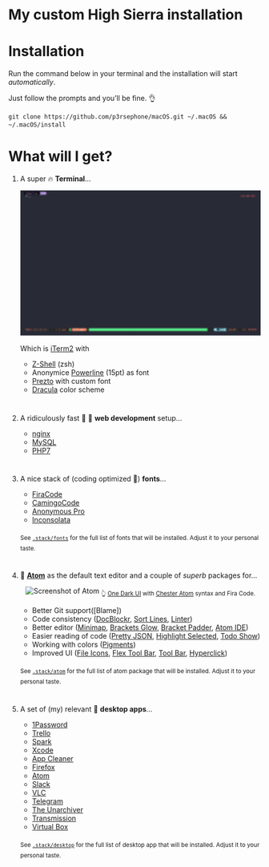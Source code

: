 # My custom High Sierra installation

# Installation

Run the command below in your terminal and the installation will start *automatically*.

Just follow the prompts and you’ll be fine. 👌

```shell
git clone https://github.com/p3rsephone/macOS.git ~/.macOS && ~/.macOS/install
```

# What will I get?

1. A super 🔥 **Terminal**…

    ![iTerm2 Screenshot](/ScreenShots/terminal.png)  

    Which is [iTerm2] with

    - [Z-Shell] \(zsh)
    - Anonymice [Powerline] \(15pt) as font
    - [Prezto] with custom font
    - [Dracula] color scheme

#  

2. A ridiculously fast 🚓 💨 **web development** setup…

    - [nginx]
    - [MySQL]
    - [PHP7]

#  

3. A nice stack of (coding optimized 👀) **fonts**…

    - [FiraCode]
    - [CamingoCode]
    - [Anonymous Pro]
    - [Inconsolata]

    <sub>See [`.stack/fonts`](.stack/fonts) for the full list of fonts that will be installed. Adjust it to your personal taste.</sub>

#  

4. 💪 **[Atom]** as the default text editor and a couple of *superb* packages for…

    <p align="center">
        <img src="https://mzdr.github.io/macos/atom.jpg" alt="Screenshot of Atom">
        <sub>👆 <a href="https://atom.io/themes/one-dark-ui">One Dark UI</a> with <a href="https://atom.io/themes/chester-atom-syntax">Chester Atom</a> syntax and Fira Code.</sub>
    </p>

    - Better Git support([Blame])
    - Code consistency ([DocBlockr], [Sort Lines], [Linter])
    - Better editor ([Minimap], [Brackets Glow], [Bracket Padder], [Atom IDE])
    - Easier reading of code ([Pretty JSON], [Highlight Selected], [Todo Show])
    - Working with colors ([Pigments])
    - Improved UI ([File Icons], [Flex Tool Bar], [Tool Bar], [Hyperclick])

    <sub>See [`.stack/atom`](.stack/atom) for the full list of atom package that will be installed. Adjust it to your personal taste.</sub>

#  

5. A set of (my) relevant 🍧 **desktop apps**…

    - [1Password]
    - [Trello]
    - [Spark]
    - [Xcode]
    - [App Cleaner]
    - [Firefox]
    - [Atom]
    - [Slack]
    - [VLC]
    - [Telegram]
    - [The Unarchiver]
    - [Transmission]
    - [Virtual Box]

    <sub>See [`.stack/desktop`](.stack/desktop) for the full list of desktop app that will be installed. Adjust it to your personal taste.</sub>

#  

<!-- Terminal -->
[Z-Shell]: http://www.zsh.org/
[iTerm2]: https://github.com/gnachman/iTerm2
[Prezto]: https://github.com/sorin-ionescu/prezto
[Powerline]: https://github.com/powerline/fonts
[Dracula]: https://draculatheme.com/iterm/

<!-- Desktop apps -->
[1Password]: https://1password.com/
[Trello]: https://trello.com/
[Spark]: https://sparkmailapp.com/
[Xcode]: https://developer.apple.com/xcode/
[App Cleaner]: https://freemacsoft.net/appcleaner/
[Telegram]: https://telegram.org/
[The Unarchiver]: https://theunarchiver.com/
[Transmission]: https://transmissionbt.com/
[Virtual Box]: https://www.virtualbox.org/
[Firefox]: https://www.mozilla.org/de/firefox/
[Atom]: https://atom.io/
[Slack]: https://slack.com/
[VLC]: https://www.videolan.org/vlc/

<!-- Web development -->
[nginx]: https://nginx.org/
[MySQL]: https://www.mysql.com/
[PHP7]: https://secure.php.net/

<!-- Fonts -->
[FiraCode]: https://github.com/tonsky/FiraCode
[CamingoCode]: http://www.janfromm.de/typefaces/camingomono/camingocode/
[Anonymous Pro]: http://www.marksimonson.com/fonts/view/anonymous-pro
[Inconsolata]: http://levien.com/type/myfonts/inconsolata.html


<!-- Atom packages -->
[Minimap]: https://atom.io/packages/minimap
[Brackets Glow]: https://atom.io/packages/atom-brackets-glow
[Bracket Padder]: https://atom.io/packages/bracket-padder
[Atom IDE]: https://ide.atom.io/
[DocBlockr]: https://atom.io/packages/docblockr
[Emmet]: https://atom.io/packages/emmet
[File Icons]: https://atom.io/packages/file-icons
[Flex Tool Bar]: https://atom.io/packages/flex-tool-bar
[Highlight Selected]: https://atom.io/packages/highlight-selected
[Hyperclick]: https://atom.io/packages/hyperclick
[Linter]: https://atom.io/packages/linter
[Pigments]: https://atom.io/packages/pigments
[Pretty JSON]: https://atom.io/packages/pretty-json
[Sort Lines]: https://atom.io/packages/sort-lines
[Todo Show]: https://atom.io/packages/todo-show
[Tool Bar]: https://atom.io/packages/tool-bar
